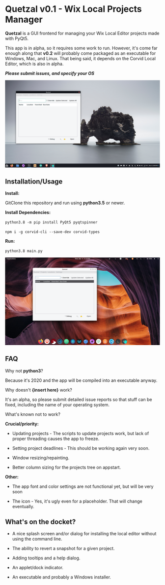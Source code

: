 # Quetzal v0.1 - Wix Local Projects Manager

**Quetzal** is a GUI frontend for managing your Wix Local Editor projects made with PyQt5.

This app is in alpha, so it requires some work to run. However, it's come far enough along that **v0.2** will probably come packaged as an executable for Windows, Mac, and Linux. That being said, it depends on the Corvid Local Editor, which is also in alpha.

***Please submit issues, and specify your OS***


![Quetzal1.png](images/Quetzal1.png)


## Installation/Usage

**Install:**

GitClone this repository and run using **python3.5** or newer.


**Install Dependencies:**

`python3.8 -m pip install PyQt5 pyqtspinner`

`npm i -g corvid-cli --save-dev corvid-types`


**Run:**

`python3.8 main.py`

![quetzal2.png](images/quetzal2.png)


## FAQ

Why not **python3**?

Because it's 2020 and the app will be compiled into an executable anyway.


Why doesn't **{insert here}** work?

It's an alpha, so please submit detailed issue reports so that stuff can be fixed, including the name of your operating system.


What's known not to work?

**Crucial/priority:**

- Updating projects - The scripts to update projects work, but lack of proper threading causes the app to freeze.

- Setting project deadlines - This should be working again very soon.

- Window resizing/repainting.

- Better column sizing for the projects tree on appstart.


**Other:**

- The app font and color settings are not functional yet, but will be very soon

- The icon - Yes, it's ugly even for a placeholder. That will change eventually.


## What's on the docket?

- A nice splash screen and/or dialog for installing the local editor without using the command line.

- The ability to revert a snapshot for a given project.

- Adding tooltips and a help dialog.

- An applet/dock indicator.

- An executable and probably a Windows installer.
